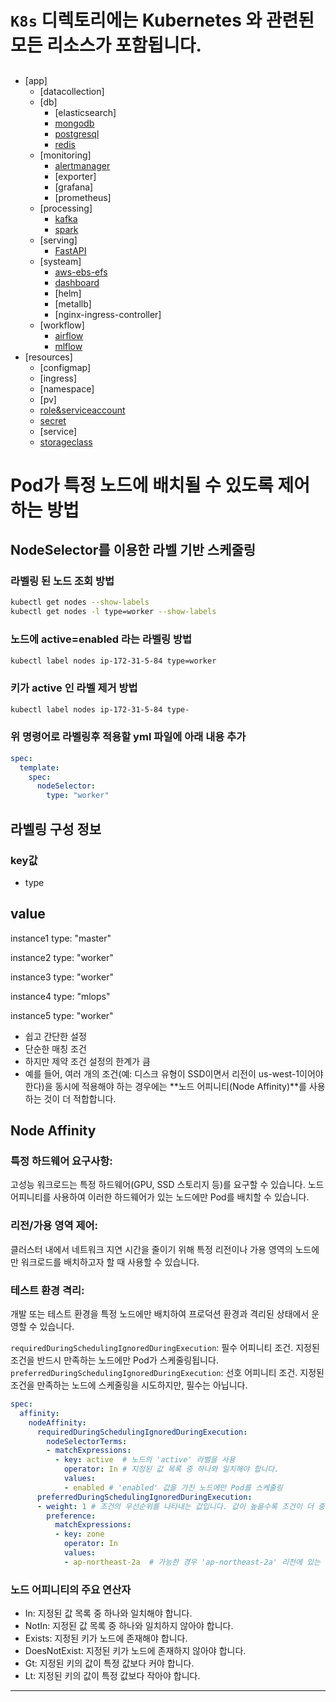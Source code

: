 # `K8s` 디렉토리에는 Kubernetes 와 관련된 모든 리소스가 포함됩니다.
## 
   - [app]
     - [datacollection]
     - [db]
       - [elasticsearch]
       - [mongodb](./app/db/mongodb/README.md)
       - [postgresql](./app/db/postgresql/README.md)
       - [redis](./app/db/redis/README.md)
     - [monitoring]
       - [alertmanager](./app/monitoring/alertmanager/README.md)
       - [exporter]
       - [grafana]
       - [prometheus]
     - [processing]
       - [kafka](./app/processing/kafka/README.md)
       - [spark](./app/processing/spark/README.md)
     - [serving]
       - [FastAPI](./app/serving/README.md)
     - [systeam]
       - [aws-ebs-efs](./app/system/aws-ebs-efs/README.md)
       - [dashboard](./app/system/dashboard/README.md)
       - [helm]
       - [metallb]
       - [nginx-ingress-controller]
     - [workflow]
       - [airflow](./app/workflow/airflow/README.md)
       - [mlflow](./app/workflow/mlflow/README.md)
   - [resources]
     - [configmap]
     - [ingress]
     - [namespace]
     - [pv]
     - [role&serviceaccount](./resources/role&serviceaccount/README.md)
     - [secret](./resources/secret/README.md)
     - [service]
     - [storageclass](./resources/storageclass/README.md)


# Pod가 특정 노드에 배치될 수 있도록 제어하는 방법
## NodeSelector를 이용한 라벨 기반 스케줄링

### 라벨링 된 노드 조회 방법
```bash
kubectl get nodes --show-labels
kubectl get nodes -l type=worker --show-labels
```

### 노드에 active=enabled 라는 라벨링 방법
```bash
kubectl label nodes ip-172-31-5-84 type=worker
```
### 키가 active 인 라벨 제거 방법
```bash
kubectl label nodes ip-172-31-5-84 type-
```
### 위 명령어로 라벨링후 적용할 yml 파일에 아래 내용 추가
```yml
spec:
  template:
    spec:
      nodeSelector:
        type: "worker"
```

## 라벨링 구성 정보

### key값 
- type
##  value
instance1
type: "master"

instance2
type: "worker"

instance3
type: "worker"

instance4 
type: "mlops"

instance5
type: "worker"


- 쉽고 간단한 설정 
- 단순한 매칭 조건
- 하지만 제약 조건 설정의 한계가 큼
- 예를 들어, 여러 개의 조건(예: 디스크 유형이 SSD이면서 리전이 us-west-1이어야 한다)을 동시에 적용해야 하는 경우에는 **노드 어피니티(Node Affinity)**를 사용하는 것이 더 적합합니다.


## Node Affinity

### 특정 하드웨어 요구사항:

고성능 워크로드는 특정 하드웨어(GPU, SSD 스토리지 등)를 요구할 수 있습니다. 노드 어피니티를 사용하여 이러한 하드웨어가 있는 노드에만 Pod를 배치할 수 있습니다.

### 리전/가용 영역 제어:

클러스터 내에서 네트워크 지연 시간을 줄이기 위해 특정 리전이나 가용 영역의 노드에만 워크로드를 배치하고자 할 때 사용할 수 있습니다.

### 테스트 환경 격리:

개발 또는 테스트 환경을 특정 노드에만 배치하여 프로덕션 환경과 격리된 상태에서 운영할 수 있습니다.

`requiredDuringSchedulingIgnoredDuringExecution`: 필수 어피니티 조건. 지정된 조건을 반드시 만족하는 노드에만 Pod가 스케줄링됩니다.
`preferredDuringSchedulingIgnoredDuringExecution`: 선호 어피니티 조건. 지정된 조건을 만족하는 노드에 스케줄링을 시도하지만, 필수는 아닙니다.

```yml
spec:
  affinity:
    nodeAffinity:
      requiredDuringSchedulingIgnoredDuringExecution:
        nodeSelectorTerms:
        - matchExpressions:
          - key: active  # 노드의 'active' 라벨을 사용
            operator: In # 지정된 값 목록 중 하나와 일치해야 합니다.
            values:
            - enabled # 'enabled' 값을 가진 노드에만 Pod를 스케줄링
      preferredDuringSchedulingIgnoredDuringExecution:
      - weight: 1 # 조건의 우선순위를 나타내는 값입니다. 값이 높을수록 조건이 더 중요하게 고려됩니다.
        preference:
          matchExpressions:
          - key: zone
            operator: In
            values:
            - ap-northeast-2a  # 가능한 경우 'ap-northeast-2a' 리전에 있는 노드를 선호
```

### 노드 어피니티의 주요 연산자
- In: 지정된 값 목록 중 하나와 일치해야 합니다.
- NotIn: 지정된 값 목록 중 하나와 일치하지 않아야 합니다.
- Exists: 지정된 키가 노드에 존재해야 합니다.
- DoesNotExist: 지정된 키가 노드에 존재하지 않아야 합니다.
- Gt: 지정된 키의 값이 특정 값보다 커야 합니다.
- Lt: 지정된 키의 값이 특정 값보다 작아야 합니다.


---




